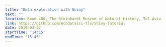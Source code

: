 ```yaml
---
title: "Data exploration with Shiny"
text: ""
location: Room 400, The Steinhardt Museum of Natural History, Tel Aviv
link: https://github.com/ecodatasci-tlv/shiny-tutorial
date: 2019-03-27
startTime: '14:15'
endTime: '15:45'
---
```

